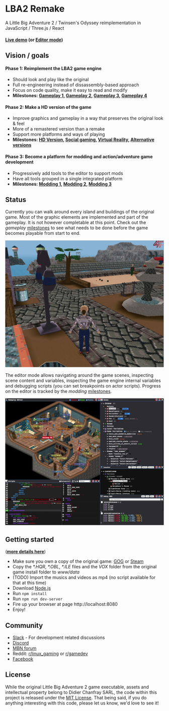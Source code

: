 # LBA2 Remake
A Little Big Adventure 2 / Twinsen's Odyssey reimplementation in JavaScript / Three.js / React

#### [Live demo](http://lba2remake.xesf.net) (or [Editor mode](http://lba2remake.xesf.net/#editor=true))


## Vision / goals

#### Phase 1: Reimplement the LBA2 game engine
  * Should look and play like the original
  * Full re-engineering instead of dissassembly-based approach
  * Focus on code quality, make it easy to read and modify
  * __Milestones: [Gameplay 1](https://github.com/agrande/lba2remake/milestone/3), [Gameplay 2](https://github.com/agrande/lba2remake/milestone/5), [Gameplay 3](https://github.com/agrande/lba2remake/milestone/1), [Gameplay 4](https://github.com/agrande/lba2remake/milestone/4)__

#### Phase 2: Make a HD version of the game
  * Improve graphics and gameplay in a way that preserves the original look & feel
  * More of a remastered version than a remake
  * Support more platforms and ways of playing
  * __Milestones: [HD Version](https://github.com/agrande/lba2remake/milestone/9), [Social gaming](https://github.com/agrande/lba2remake/milestone/12), [Virtual Reality](https://github.com/agrande/lba2remake/milestone/7), [Alternative versions](https://github.com/agrande/lba2remake/milestone/8)__

#### Phase 3: Become a platform for modding and action/adventure game development
  * Progressively add tools to the editor to support mods
  * Have all tools grouped in a single integrated platform
  * __Milestones: [Modding 1](https://github.com/agrande/lba2remake/milestone/6), [Modding 2](https://github.com/agrande/lba2remake/milestone/11), [Modding 3](https://github.com/agrande/lba2remake/milestone/10)__


## Status

Currently you can walk around every island and buildings of the original game.
Most of the graphic elements are implemented and part of the gameplay. It is not however completable at this point.
Check out the *gameplay* [milestones](https://github.com/agrande/lba2remake/milestones) to see what needs to be done before the game becomes playable from start to end.

![Game screenshot](doc/images/screenshot_game.jpeg)

The editor mode allows navigating around the game scenes, inspecting scene content and variables, inspecting the game engine internal variables and debugging scripts (you can set breakpoints on actor scripts).
Progress on the editor is tracked by the *modding* [milestones](https://github.com/agrande/lba2remake/milestones).

![Editor screenshot](doc/images/screenshot_editor.jpeg)

## Getting started

(**[more details here](doc/getting_started.md)**)

* Make sure you own a copy of the original game: [GOG](https://www.gog.com/game/little_big_adventure_2) or [Steam](http://store.steampowered.com/app/398000/Little_Big_Adventure_2/)
* Copy the _*.HQR_, _*.OBL_, _*.ILE_ files and the _VOX_ folder from the original game install folder to _www/data_
* (TODO) Import the musics and videos as mp4 (no script available for that at this time)
* Download [Node.js](https://nodejs.org)
* Run `npm install`
* Run `npm run dev-server`
* Fire up your browser at page http://localhost:8080
* Enjoy!


## Community

* [Slack](https://join.slack.com/t/lba2remake/shared_invite/enQtMzIyNzIwNDMzNTIxLTc5OGVkNjI3NGE4YjM5ZTE5YmRkODBjMzNjOTk5NGM1NGIyMTI2N2FlOTYzYjBlZjE4NzIzYWI3ZWI0YmViMmI) - For development related discussions
* [Discord](https://discordapp.com/channels/152581994621042688/411620979719143425)
* [MBN forum](https://forum.magicball.net/showthread.php?t=18208)
* Reddit: [r/linux_gaming](https://www.reddit.com/r/linux_gaming/comments/8049mn/a_little_big_adventure_2_twinsens_odyssey/) or [r/gamedev](https://www.reddit.com/r/gamedev/comments/80cn9u/open_source_reimplementation_of_little_big/)
* [Facebook](https://www.facebook.com/groups/twinsen/permalink/1565479966839300/)


## License

While the original Little Big Adventure 2 game executable, assets and intellectual property belong to Didier Chanfray SARL, the code within this project is released under the [MIT License](LICENSE).
That being said, if you do anything interesting with this code, please let us know, we'd love to see it!
